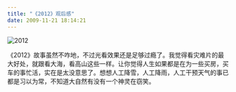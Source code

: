 ```yaml
---
title: "《2012》观后感"
date: 2009-11-21 18:14:21
---
```


![2012](../../../images/2009/11/snap00345.png "2012") 

《2012》故事虽然不咋地，不过光看效果还是足够过瘾了。我觉得看灾难片的最大好处，就跟看大海，看高山这些一样。让你觉得人生如果都是在为一些买房，买车的事忙活，实在是太没意思了。想想人工降雪，人工降雨，人工干预天气的事已都是习以为常，不知道大自然有没有一个神灵在窃笑。

